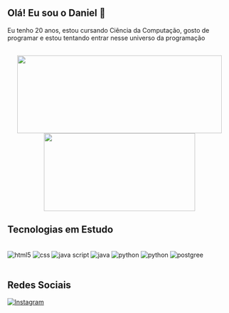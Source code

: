 ##  Olá! Eu sou o Daniel 🏀

Eu tenho 20 anos, estou cursando Ciência da Computação, gosto de programar e estou tentando entrar nesse universo da programação

<div style="display: inline_block"> <br>
<center>

<div align="center">
    <a href="https://github.com/DanielDamb28/">
        <img height="175rem" width="460rem" src="https://github-readme-stats.vercel.app/api?username=DanielDamb28&count_private=true&theme=transparent"/>
        <img height="175rem" width="340rem" src="https://github-readme-stats.vercel.app/api/top-langs/?username=DanielDamb28&layout=compact&theme=transparent"/>
    </a>
</div>

</center>
</div>

## Tecnologias em Estudo

<div style="display: inline_block"><br>
    <img align="center" alt="html5" src="https://img.shields.io/badge/HTML5-E34F26?style=for-the-badge&logo=html5&logoColor=white">
    <img align="center" alt="css" src="https://img.shields.io/badge/CSS3-1572B6?style=for-the-badge&logo=css3&logoColor=white">
    <img align="center" alt="java script" src="https://img.shields.io/badge/JavaScript-323330?style=for-the-badge&logo=javascript&logoColor=F7DF1E">
    <img align="center" alt="java" src="https://img.shields.io/badge/Java-ED8B00?style=for-the-badge&logo=java&logoColor=white">
    <img align="center" alt="python" src="https://img.shields.io/badge/Python-3776AB?style=for-the-badge&logo=python&logoColor=white">
    <img align="center" alt="python" src="https://img.shields.io/badge/C-00599C?style=for-the-badge&logo=c&logoColor=white">
    <img align="center" alt="postgree" src="https://img.shields.io/badge/PostgreSQL-316192?style=for-the-badge&logo=postgresql&logoColor=white">
</div>
</br>

## Redes Sociais

[![Instagram](https://img.shields.io/badge/Instagram-E4405F?style=for-the-badge&logo=instagram&logoColor=white)](https://www.instagram.com/daniel.dmb28/)
